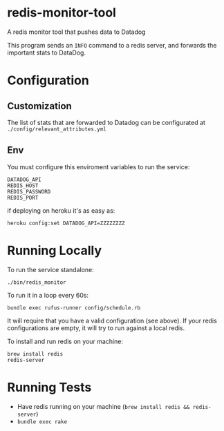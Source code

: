 redis-monitor-tool
==================

A redis monitor tool that pushes data to Datadog

This program sends an `INFO` command to a redis server,
and forwards the important stats to DataDog.


Configuration
=============

Customization
----

The list of stats that are forwarded to Datadog can be configurated at
`./config/relevant_attributes.yml`


Env
-----

You must configure this enviroment variables to run the service:

```
DATADOG_API
REDIS_HOST
REDIS_PASSWORD
REDIS_PORT
```

if deploying on heroku it's as easy as:

```
heroku config:set DATADOG_API=ZZZZZZZZ
```

Running Locally
==========

To run the service standalone:

```
./bin/redis_monitor
```

To run it in a loop every 60s:

```
bundle exec rufus-runner config/schedule.rb
```

It will require that you have a valid configuration (see above).
If your redis configurations are empty, it will try to run against
a local redis.

To install and run redis on your machine:

```
brew install redis
redis-server
```

Running Tests
=============

* Have redis running on your machine (`brew install redis && redis-server`)
* `bundle exec rake`

